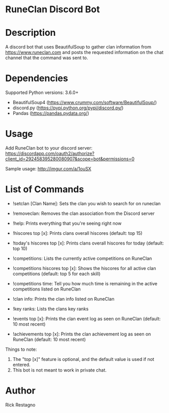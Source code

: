 RuneClan Discord Bot
=====================

Description
===========

A discord bot that uses BeautifulSoup to gather clan information from https://www.runeclan.com and posts the requested information 
on the chat channel that the command was sent to.


Dependencies
=================
Supported Python versions: 3.6.0+ 

- BeautifulSoup4 (https://www.crummy.com/software/BeautifulSoup/)
- discord.py (https://pypi.python.org/pypi/discord.py/) 
- Pandas (https://pandas.pydata.org/)


Usage
=======

Add RuneClan bot to your discord server: https://discordapp.com/oauth2/authorize?client_id=292458395280080907&scope=bot&permissions=0

Sample usage: http://imgur.com/a/1ouSX


List of Commands
=================

- !setclan [Clan Name]: Sets the clan you wish to search for on runeclan 
- !removeclan: Removes the clan association from the Discord server
  

- !help: Prints everything that you're seeing right now
- !hiscores top [x]: Prints clans overall hiscores (default: top 15)
- !today's hiscores top [x]: Prints clans overall hiscores for today (default: top 10)
- !competitions: Lists the currently active competitions on RuneClan
- !competitions hiscores top [x]: Shows the hiscores for all active clan competitions  (default: top 5 for each skill) 
- !competitions time: Tell you how much time is remaining in the active competitions listed on RuneClan
- !clan info: Prints the clan info listed on RuneClan 
- !key ranks: Lists the clans key ranks
- !events top [x]: Prints the clan event log as seen on RuneClan (default: 10 most recent)
- !achievements top [x]: Prints the clan achievement log as seen on RuneClan (default: 10 most recent)


Things to note:
  1. The "top [x]" feature is optional, and the default value is used if not entered.
  2. This bot is not meant to work in private chat.

  
Author
==============
Rick Restagno
